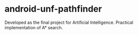 android-unf-pathfinder
======================

Developed as the final project for Artificial Intelligence.  Practical implementation of A* search.
